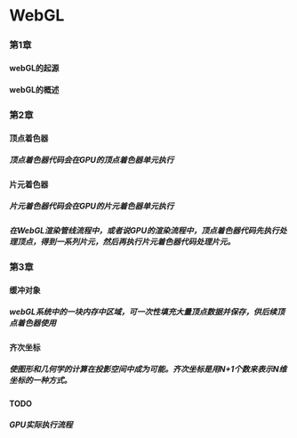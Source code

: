 # WebGL
### 第1章
#### webGL的起源
#### webGL的概述
### 第2章
#### 顶点着色器
##### 顶点着色器代码会在GPU的顶点着色器单元执行
#### 片元着色器
##### 片元着色器代码会在GPU的片元着色器单元执行
##### 在WebGL渲染管线流程中，或者说GPU的渲染流程中，顶点着色器代码先执行处理顶点，得到一系列片元，然后再执行片元着色器代码处理片元。
### 第3章
#### 缓冲对象
##### webGL系统中的一块内存中区域，可一次性填充大量顶点数据并保存，供后续顶点着色器使用

#### 齐次坐标
##### 使图形和几何学的计算在投影空间中成为可能。齐次坐标是用N+1个数来表示N维坐标的一种方式。
#### TODO
##### GPU实际执行流程